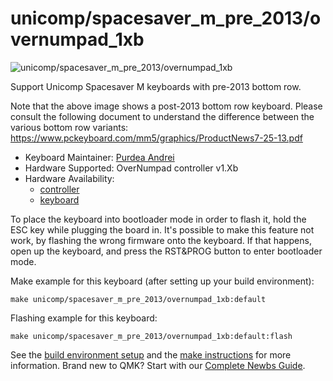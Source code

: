 # unicomp/spacesaver_m_pre_2013/overnumpad_1xb

![unicomp/spacesaver_m_pre_2013/overnumpad_1xb](https://www.pckeyboard.com/mm5/graphics/00000001/UB4ZPHA_800x343.jpg)

Support Unicomp Spacesaver M keyboards with pre-2013 bottom row.

Note that the above image shows a post-2013 bottom row keyboard.
Please consult the following document to understand the difference between the various bottom row variants:
https://www.pckeyboard.com/mm5/graphics/ProductNews7-25-13.pdf

* Keyboard Maintainer: [Purdea Andrei](https://github.com/purdeaandrei)
* Hardware Supported: OverNumpad controller v1.Xb
* Hardware Availability:
  * [controller](https://github.com/purdeaandrei/overnumpad_controller_1xb)
  * [keyboard](https://www.pckeyboard.com/)

To place the keyboard into bootloader mode in order to flash it, hold the ESC key while plugging the board in.
It's possible to make this feature not work, by flashing the wrong firmware onto the keyboard.
If that happens, open up the keyboard, and press the RST&PROG button to enter bootloader mode.

Make example for this keyboard (after setting up your build environment):

    make unicomp/spacesaver_m_pre_2013/overnumpad_1xb:default

Flashing example for this keyboard:

    make unicomp/spacesaver_m_pre_2013/overnumpad_1xb:default:flash

See the [build environment setup](https://docs.qmk.fm/#/getting_started_build_tools) and the [make instructions](https://docs.qmk.fm/#/getting_started_make_guide) for more information. Brand new to QMK? Start with our [Complete Newbs Guide](https://docs.qmk.fm/#/newbs).

